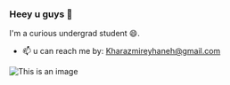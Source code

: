 ### Heey u guys 👋

I'm a curious undergrad student 😄.

- 📫 u can reach me by: Kharazmireyhaneh@gmail.com

![This is an image](https://myoctocat.com/assets/images/base-octocat.svg)
<!--
**Reyhannaaa/Reyhannaaa** is a ✨ _special_ ✨ repository because its `README.md` (this file) appears on your GitHub profile.

Here are some ideas to get you started:

- 🔭 I’m currently working on ...
- 🌱 I’m currently learning ...
- 👯 I’m looking to collaborate on ...
- 🤔 I’m looking for help with ...
- 💬 Ask me about ...
- 📫 How to reach me: ...
- 😄 Pronouns: ...
- ⚡ Fun fact: ...
-->
